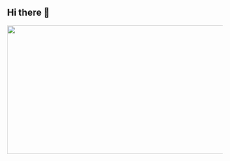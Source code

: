 ## Hi there 👋

<p align="center">
<img
  src="https://render.gitanimals.org/farms/theabelsss"
  width="600"
  height="300"
/>
</p>
